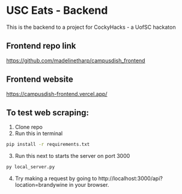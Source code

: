 # USC Eats - Backend

This is the backend to a project for CockyHacks - a UofSC hackaton

## Frontend repo link

https://github.com/madelinetharp/campusdish_frontend

## Frontend website

https://campusdish-frontend.vercel.app/

## To test web scraping:

1. Clone repo
2. Run this in terminal 

```bash
pip install -r requirements.txt
```

3. Run this next to starts the server on port 3000

```bash
py local_server.py 
```
4. Try making a request by going to http://localhost:3000/api?location=brandywine in your browser.
